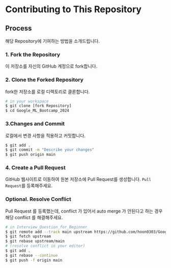 # Contributing to This Repository


## Process

해당 Repository에 기여하는 방법을 소개드립니다.

### 1. Fork the Repository

이 저장소를 자신의 GitHub 계정으로 fork합니다.

### 2. Clone the Forked Repository

fork한 저장소를 로컬 디렉토리로 클론합니다.

```bash
# in your workspace
$ git clone [fork Repository]
$ cd Google_ML_Bootcamp_2024
```

### 3.Changes and Commit
로컬에서 변경 사항을 적용하고 커밋합니다.
```bash
$ git add .
$ git commit -m "Describe your changes"
$ git push origin main
```

### 4. Create a Pull Request
GitHub 웹사이트로 이동하여 원본 저장소에 Pull Request를 생성합니다.
`Pull Request`를 등록해주세요.

### Optional. Resolve Conflict

Pull Request 를 등록했는데, conflict 가 있어서 auto merge 가 안된다고 하는 경우 해당 conflict 를 해결해주세요.

```bash
# in Interview_Question_for_Beginner
$ git remote add --track main upstream https://github.com/hoon0303/Google_ML_Bootcamp_2024.git
$ git fetch upstream
$ git rebase upstream/main
# (resolve conflict in your editor)
$ git add .
$ git rebase --continue
$ git push -f origin main

